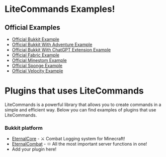 # LiteCommands Examples!

## Official Examples
- [Official Bukkit Example](https://github.com/Rollczi/LiteCommands/tree/master/examples/bukkit)
- [Official Bukkit With Adventure Example](https://github.com/Rollczi/LiteCommands/tree/master/examples/bukkit-adventure-platform)
- [Official Bukkit With ChatGPT Extension Example](https://github.com/Rollczi/LiteCommands/tree/master/examples/bukkit-chatgpt)
- [Official Fabric Example](https://github.com/Rollczi/LiteCommands/tree/master/examples/fabric)
- [Official Minestom Example](https://github.com/Rollczi/LiteCommands/tree/master/examples/minestom)
- [Official Sponge Example](https://github.com/Rollczi/LiteCommands/tree/master/examples/sponge)
- [Official Velocity Example](https://github.com/Rollczi/LiteCommands/tree/master/examples/velocity)

# Plugins that uses LiteCommands

LiteCommands is a powerful library that allows you to create commands in a simple and efficient way. Below you can find examples of plugins that use LiteCommands.

### Bukkit platform
- [EternalCore](https://github.com/EternalCodeTeam/EternalCore) - ⚔ Combat Logging system for Minecraft!
- [EternalCombat](https://github.com/EternalCodeTeam/EternalCombat) - ♾️ All the most important server functions in one!
- Add your plugin here!
